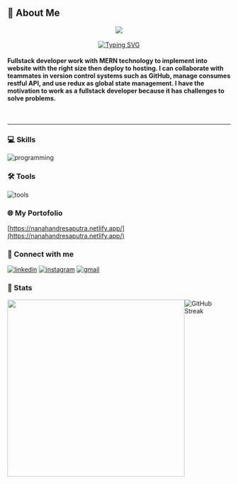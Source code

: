 
## 🚀 About Me
<div align="center">
    <img src="https://ckl-website-static.s3.amazonaws.com/wp-content/uploads/2017/02/Banner_api-300x300.png.webp">
</div>
<br/>
<div align="center">
<a href="https://git.io/typing-svg"><img src="https://readme-typing-svg.demolab.com?font=Alkatra&size=30&pause=500&center=true&width=470&height=50&lines=Hi+there%2C+%F0%9F%91%8B+i'm+Nana+handre+saputra;Junior+web+developer" alt="Typing SVG" /></a>
</div>
<h4>Fullstack developer work with MERN technology to implement into website with the right size then deploy to hosting.
I can collaborate with teammates in version control systems such as GitHub, manage consumes restful API, and use redux as global state management.
I have the motivation to work as a fullstack developer because it has challenges to solve problems.</h4>
<br/>
<hr/>

### 💻 Skills
![programming](https://skillicons.dev/icons?i=html,css,js,bootstrap,react,mui,tailwind,nodejs,express,mongo&theme=dark)

### 🛠 Tools
![tools](https://skillicons.dev/icons?i=git,vscode,postman&perline=5&theme=dark)

### 🌐 My Portofolio
[https://nanahandresaputra.netlify.app/](https://nanahandresaputra.netlify.app/)

### 🔗 Connect with me
[![linkedin](https://img.shields.io/badge/LinkedIn-0077B5?style=for-the-badge&logo=linkedin&logoColor=white)](https://www.linkedin.com/in/nanahandresaputra/) [![instagram](https://img.shields.io/badge/Instagram-E4405F?style=for-the-badge&logo=instagram&logoColor=white)](https://www.instagram.com/nanahandre15/) [![gmail](https://img.shields.io/badge/Gmail-D14836?style=for-the-badge&logo=gmail&logoColor=white)](https://mail.google.com/mail/u/0/?fs=1&to=nanaggmu@gmail.com&tf=cm)

### 🎯 Stats
<div style='display:flex;'>
    <img width=400 src='https://github-readme-stats.vercel.app/api/top-langs/?username=nanahandresaputra&theme=vue-dark&show_icons=true&hide_border=true&layout=compact' />
    <img src="https://streak-stats.demolab.com?user=nanahandresaputra&theme=vue-dark&hide_border=true" alt="GitHub Streak" />
</div>





